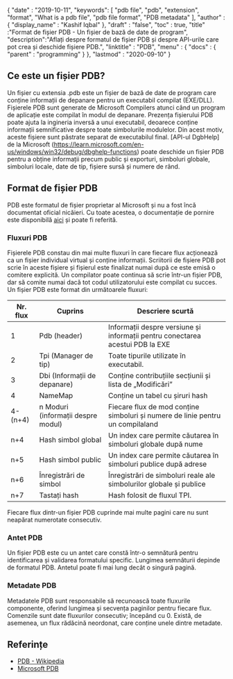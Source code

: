 {
  "date" : "2019-10-11",
  "keywords": [ "pdb file", "pdb", "extension", "format", "What is a pdb file", "pdb file format", "PDB metadata" ],
  "author" : {
    "display_name" : "Kashif Iqbal"
},
  "draft" : "false",
  "toc" : true,
  "title" :"Format de fișier PDB - Un fișier de bază de date de program",
  "description":"Aflați despre formatul de fișier PDB și despre API-urile care pot crea și deschide fișiere PDB.",
  "linktitle" : "PDB",
  "menu" : {
    "docs" : {
      "parent" : "programming"
}
},
  "lastmod" : "2020-09-10"
}

## Ce este un fișier PDB?

Un fișier cu extensia .pdb este un fișier de bază de date de program care conține informații de depanare pentru un executabil compilat (EXE/DLL). Fișierele PDB sunt generate de Microsoft Compilers atunci când un program de aplicație este compilat în modul de depanare. Prezența fișierului PDB poate ajuta la ingineria inversă a unui executabil, deoarece conține informații semnificative despre toate simbolurile modulelor. Din acest motiv, aceste fișiere sunt păstrate separat de executabilul final. [API-ul DgbHelp] de la Microsoft (https://learn.microsoft.com/en-us/windows/win32/debug/dbghelp-functions) poate deschide un fișier PDB pentru a obține informații precum public și exporturi, simboluri globale, simboluri locale, date de tip, fișiere sursă și numere de rând.

## Format de fișier PDB

PDB este formatul de fișier proprietar al Microsoft și nu a fost încă documentat oficial nicăieri. Cu toate acestea, o documentație de pornire este disponibilă [aici](https://github.com/Microsoft/microsoft-pdb) și poate fi referită.

### Fluxuri PDB

Fișierele PDB constau din mai multe fluxuri în care fiecare flux acționează ca un fișier individual virtual și conține informații. Scriitorii de fișiere PDB pot scrie în aceste fișiere și fișierul este finalizat numai după ce este emisă o comitere explicită. Un compilator poate continua să scrie într-un fișier PDB, dar să comite numai dacă tot codul utilizatorului este compilat cu succes. Un fișier PDB este format din următoarele fluxuri:

|Nr. flux |Cuprins |Descriere scurtă|
---|---|---|
|1| Pdb (header) |Informații despre versiune și informații pentru conectarea acestui PDB la EXE|
|2| Tpi (Manager de tip) |Toate tipurile utilizate în executabil.|
|3| Dbi (Informații de depanare) |Conține contribuțiile secțiunii și lista de „Modificări”|
|4| NameMap| Conține un tabel cu șiruri hash|
|4-(n+4)| n Moduri (informații despre modul)| Fiecare flux de mod conține simboluri și numere de linie pentru un compilaland|
|n+4| Hash simbol global| Un index care permite căutarea în simboluri globale după nume|
|n+5| Hash simbol public| Un index care permite căutarea în simboluri publice după adrese|
|n+6| Înregistrări de simbol| Înregistrări de simboluri reale ale simbolurilor globale și publice|
|n+7| Tastați hash| Hash folosit de fluxul TPI.|

Fiecare flux dintr-un fișier PDB cuprinde mai multe pagini care nu sunt neapărat numerotate consecutiv.

### Antet PDB

Un fișier PDB este cu un antet care constă într-o semnătură pentru identificarea și validarea formatului specific. Lungimea semnăturii depinde de formatul PDB. Antetul poate fi mai lung decât o singură pagină.

### Metadate PDB
Metadatele PDB sunt responsabile să recunoască toate fluxurile componente, oferind lungimea și secvența paginilor pentru fiecare flux. Comenzile sunt date fluxurilor consecutiv; începând cu 0. Există, de asemenea, un flux rădăcină neordonat, care conține unele dintre metadate.

## Referințe
* [PDB - Wikipedia](https://en.wikipedia.org/wiki/Program_database)
* [Microsoft PDB](https://github.com/Microsoft/microsoft-pdb)

